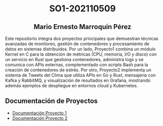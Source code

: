 # <center>SO1-202110509
## <center>Mario Ernesto Marroquín Pérez

Este repositorio integra dos proyectos principales que demuestran técnicas avanzadas de monitoreo, gestión de contenedores y procesamiento de datos en sistemas distribuidos. Por un lado, Proyecto1 combina un módulo Kernel en C para la obtención de métricas (CPU, memoria, I/O y disco) con un servicio en Rust que gestiona contenedores, administra logs y se comunica con APIs externas, complementado con scripts Bash para la creación de contenedores de estrés. Por otro, Proyecto2 implementa un sistema de Tweets del Clima que utiliza APIs en Go y Rust, mensajería con Kafka y RabbitMQ, y visualización de resultados en Grafana, mostrando además ejemplos de despliegue en entornos cloud y Kubernetes.

## Documentación de Proyectos
- [Documentación Proyecto 1](./Proyecto1/README.md)
- [Documentación Proyecto 2](./Proyecto2/README.md)